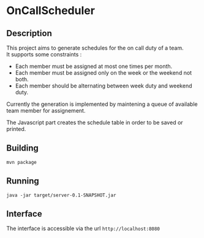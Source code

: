 # OnCallScheduler

## Description

This project aims to generate schedules for the on call duty of a team.  
It supports some constraints :
- Each member must be assigned at most one times per month.
- Each member must be assigned only on the week or the weekend not both.
- Each member should be alternating between week duty and weekend duty.

Currently the generation is implemented by maintening a queue of available team member for assignement.

The Javascript part creates the schedule table in order to be saved or printed.

## Building

	mvn package

## Running

	java -jar target/server-0.1-SNAPSHOT.jar

## Interface

The interface is accessible via the url `http://localhost:8080`
